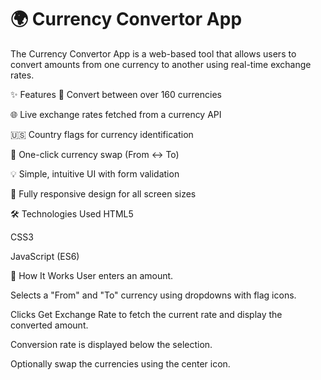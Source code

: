 # 🌍 Currency Convertor App
The Currency Convertor App is a web-based tool that allows users to convert amounts from one currency to another using real-time exchange rates.

✨ Features
🔢 Convert between over 160 currencies

🌐 Live exchange rates fetched from a currency API

🇺🇸 Country flags for currency identification

🔄 One-click currency swap (From ↔ To)

💡 Simple, intuitive UI with form validation

📱 Fully responsive design for all screen sizes

🛠️ Technologies Used
HTML5

CSS3

JavaScript (ES6)

📌 How It Works
User enters an amount.

Selects a "From" and "To" currency using dropdowns with flag icons.

Clicks Get Exchange Rate to fetch the current rate and display the converted amount.

Conversion rate is displayed below the selection.

Optionally swap the currencies using the center icon.
